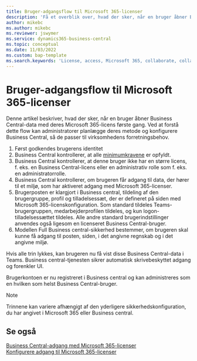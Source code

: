 ```yaml
---
title: Bruger-adgangsflow til Microsoft 365-licenser
description: 'Få et overblik over, hvad der sker, når en bruger åbner Business Central-data med deres Microsoft 365-licens første gang.'
author: mikebc
ms.author: mikebc
ms.reviewer: jswymer
ms.service: dynamics365-business-central
ms.topic: conceptual
ms.date: 11/03/2022
ms.custom: bap-template
ms.search.keywords: 'License, access, Microsoft 365, collaborate, collaboration, Teams, Microsoft Teams'
---
```

# <a name="user-access-flow-for-microsoft-365-licenses" />Bruger-adgangsflow til Microsoft 365-licenser

Denne artikel beskriver, hvad der sker, når en bruger åbner Business Central-data med deres Microsoft 365-licens første gang. Ved at forstå dette flow kan administratorer planlægge deres metode og konfigurere Business Central, så de passer til virksomhedens forretningsbehov.

1. Først godkendes brugerens identitet 
2. Business Central kontrollerer, at alle [minimumkravene](admin-access-with-m365-license.md#minimum-requirements) er opfyldt.
3. Business Central kontrollerer, at denne bruger ikke har en større licens, f. eks. en Business Central-licens eller en administrativ rolle som f. eks. en administratorrolle. 
4. Business Central kontrollerer, om brugeren får adgang til data, der hører til et miljø, som har aktiveret adgang med Microsoft 365-licenser. 
5. Brugerposten er klargjort i Business central, tildeling af den brugergruppe, profil og tilladelsessæt, der er defineret på siden med Microsoft 365-licenskonfiguration. Som standard tildeles Teams-brugergruppen, medarbejderprofilen tildeles, og kun logon-tilladelsessættet tildeles. Alle andre standard brugerindstillinger anvendes også ligesom en licenseret Business Central-bruger. 
6. Modellen Full Business central-sikkerhed bestemmer, om brugeren skal kunne få adgang til posten, siden, i det angivne regnskab og i det angivne miljø. 

Hvis alle trin lykkes, kan brugeren nu få vist disse Business Central-data i Teams. Business central-tjenesten sikrer automatisk skrivebeskyttet adgang og forenkler UI. 

Brugerkontoen er nu registreret i Business central og kan administreres som en hvilken som helst Business Central-bruger.

> [!NOTE]
> Trinnene kan variere afhængigt af den yderligere sikkerhedskonfiguration, du har angivet i Microsoft 365 eller Business central.

## <a name="see-also" />Se også

[Business Central-adgang med Microsoft 365-licenser](admin-access-with-m365-license.md#minimum-requirements)  
[Konfigurere adgang til Microsoft 365-licenser](admin-access-with-m365-license-setup.md)  
